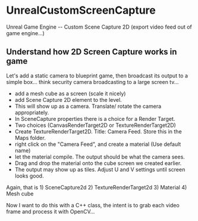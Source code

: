 # UnrealCustomScreenCapture
Unreal Game Engine -- Custom Scene Capture 2D (export video feed out of game engine...)

## Understand how 2D Screen Capture works in game
Let's add a static camera to blueprint game, then broadcast
its output to a simple box... think security camera broadcasting to a large screen tv...
 - add a mesh cube as a screen (scale it nicely)
 - add Scene Capture 2D element to the level.
 - This will show up as a camera.  Translate/ rotate the camera appropriately.
 - In SceneCapture properties there is a choice for a Render Target.  
 - Two choices (CanvasRenderTarget2D or TextureRenderTarget2D)
 - Create TextureRenderTarget2D. Title: Camera Feed.  Store this in the Maps folder.
 - right click on the "Camera Feed", and create a material (Use default name)
 - let the material compile.  The output should be what the camera sees.
 - Drag and drop the material onto the cube screen we created earlier.
 - The output may show up as tiles. Adjust U and V settings until screen looks good.

Again, that is 1) SceneCapture2d 2) TextureRenderTarget2d 3) Material 4) Mesh cube

Now I want to do this with a C++ class, the intent is to grab each video frame and 
process it with OpenCV...
